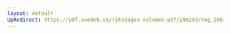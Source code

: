 ```yaml
---
layout: default
UpRedirect: https://pdf.swedeb.se/riksdagen-volumeG-pdf/200203/reg_200203/reg_200203_0068.pdf
---
```


